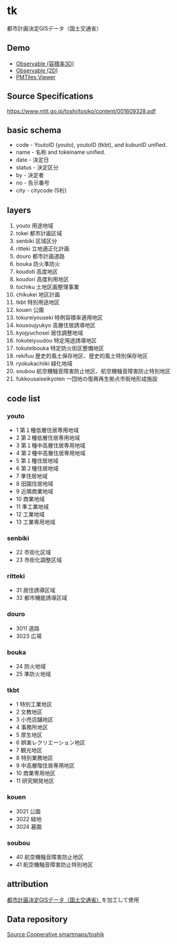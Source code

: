 # tk
都市計画決定GISデータ（国土交通省）

## Demo
- [Observable (容積率3D)](https://observablehq.com/d/1ef50425a87ef92e)
- [Observable (2D)](https://observablehq.com/d/cd3f9c8252ca19c6)
- [PMTiles Viewer](https://protomaps.github.io/PMTiles/?url=https%3A%2F%2Fdata.source.coop%2Fsmartmaps%2Ftoshik%2Fa.pmtiles#map=6.92/35.722/138.52)

## Source Specifications
https://www.mlit.go.jp/toshi/tosiko/content/001609328.pdf

## basic schema
- code - YoutoID (youto), youtoID (tkbt), and kubunID unified.
- name - 名称 and tokeiname unified.
- date - 決定日
- status - 決定区分
- by - 決定者
- no - 告示番号
- city - citycode (5桁)

## layers
1. youto 用途地域
2. tokei 都市計画区域
3. senbiki 区域区分
4. ritteki 立地適正化計画
5. douro 都市計画道路
6. bouka 防火準防火
7. koudoti 高度地区
8. koudori 高度利用地区
9. tochiku 土地区画整理事業
10. chikukei 地区計画
11. tkbt 特別用途地区
12. kouen 公園
13. tokureiyouseki 特例容積率適用地区
14. kousoujyukyo 高層住居誘導地区
15. kyojyuchosei 居住調整地域
16. tokuteiyuudou 特定用途誘導地区
17. tokuteibouka 特定防火街区整備地区
18. rekifuu 歴史的風土保存地区、歴史的風土特別保存地区
19. ryokukachiiki 緑化地域
20. soubou 航空機騒音障害防止地区、航空機騒音障害防止特別地区
21. fukkousaiseikyoten 一団地の復興再生拠点市街地形成施設

## code list
### youto
- 1 第１種低層住居専用地域
- 2 第２種低層住居専用地域
- 3 第１種中高層住居専用地域
- 4 第２種中高層住居専用地域
- 5 第１種住居地域
- 6 第２種住居地域
- 7 準住居地域
- 8 田園住居地域
- 9 近隣商業地域
- 10 商業地域
- 11 準工業地域
- 12 工業地域
- 13 工業専用地域

### senbiki
- 22 市街化区域
- 23 市街化調整区域

### ritteki
- 31 居住誘導区域
- 32 都市機能誘導区域

### douro
- 3011 道路
- 3023 広場

### bouka
- 24 防火地域
- 25 準防火地域

### tkbt
- 1 特別工業地区
- 2 文教地区
- 3 小売店舗地区
- 4 事務所地区
- 5 厚生地区
- 6 娯楽レクリエーション地区
- 7 観光地区
- 8 特別業務地区
- 9 中高層階住居専用地区
- 10 商業専用地区
- 11 研究開発地区

### kouen
- 3021 公園
- 3022 緑地
- 3024 墓園

### soubou
- 40 航空機騒音障害防止地区
- 41 航空機騒音障害防止特別地区

## attribution
[都市計画決定GISデータ（国土交通省）](https://www.mlit.go.jp/toshi/tosiko/toshi_tosiko_tk_000087.html)を加工して使用

## Data repository
[Source Cooperative smartmaps/toshik](https://beta.source.coop/repositories/smartmaps/toshik)
